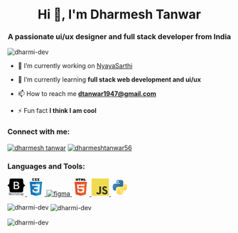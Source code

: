 <h1 align="center">Hi 👋, I'm Dharmesh Tanwar</h1>
<h3 align="center">A passionate ui/ux designer and full stack developer from India</h3>

<p align="left"> <img src="https://images.app.goo.gl/4ivxVzkbGMDWLcxA8" alt="dharmi-dev" /> </p>

- 🔭 I’m currently working on [NyayaSarthi](https://www.figma.com/file/84DRo0yEUfpYa2OgNY66M7/Untitled?type=design&mode=design&t=VMJtISLTjnv4ggPB-1)

- 🌱 I’m currently learning **full stack web development and ui/ux**

- 📫 How to reach me **dtanwar1947@gmail.com**

- ⚡ Fun fact **I think I am cool**

<h3 align="left">Connect with me:</h3>
<p align="left">
<a href="https://linkedin.com/in/dharmesh tanwar" target="blank"><img align="center" src="https://raw.githubusercontent.com/rahuldkjain/github-profile-readme-generator/master/src/images/icons/Social/linked-in-alt.svg" alt="dharmesh tanwar" height="30" width="40" /></a>
<a href="https://instagram.com/dharmeshtanwar56" target="blank"><img align="center" src="https://raw.githubusercontent.com/rahuldkjain/github-profile-readme-generator/master/src/images/icons/Social/instagram.svg" alt="dharmeshtanwar56" height="30" width="40" /></a>
</p>

<h3 align="left">Languages and Tools:</h3>
<p align="left"> <a href="https://getbootstrap.com" target="_blank" rel="noreferrer"> <img src="https://raw.githubusercontent.com/devicons/devicon/master/icons/bootstrap/bootstrap-plain-wordmark.svg" alt="bootstrap" width="40" height="40"/> </a> <a href="https://www.w3schools.com/css/" target="_blank" rel="noreferrer"> <img src="https://raw.githubusercontent.com/devicons/devicon/master/icons/css3/css3-original-wordmark.svg" alt="css3" width="40" height="40"/> </a> <a href="https://www.figma.com/" target="_blank" rel="noreferrer"> <img src="https://www.vectorlogo.zone/logos/figma/figma-icon.svg" alt="figma" width="40" height="40"/> </a> <a href="https://www.w3.org/html/" target="_blank" rel="noreferrer"> <img src="https://raw.githubusercontent.com/devicons/devicon/master/icons/html5/html5-original-wordmark.svg" alt="html5" width="40" height="40"/> </a> <a href="https://developer.mozilla.org/en-US/docs/Web/JavaScript" target="_blank" rel="noreferrer"> <img src="https://raw.githubusercontent.com/devicons/devicon/master/icons/javascript/javascript-original.svg" alt="javascript" width="40" height="40"/> </a> <a href="https://www.python.org" target="_blank" rel="noreferrer"> <img src="https://raw.githubusercontent.com/devicons/devicon/master/icons/python/python-original.svg" alt="python" width="40" height="40"/> </a> </p>

<p><img align="left" src="https://github-readme-stats.vercel.app/api/top-langs?username=dharmi-dev&show_icons=true&locale=en&layout=compact" alt="dharmi-dev" /></p>

<p>&nbsp;<img align="center" src="https://github-readme-stats.vercel.app/api?username=dharmi-dev&show_icons=true&locale=en" alt="dharmi-dev" /></p>

<p><img align="center" src="https://github-readme-streak-stats.herokuapp.com/?user=dharmi-dev&" alt="dharmi-dev" /></p>
